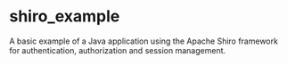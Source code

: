 # shiro_example
A basic example of a Java application using the Apache Shiro framework for authentication, authorization and session management.
